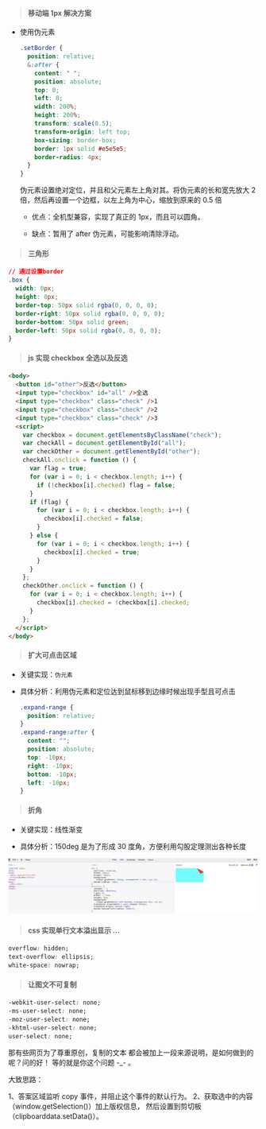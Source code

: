 > #### 移动端 1px 解决方案

- 使用伪元素

  ```css
  .setBorder {
    position: relative;
    &:after {
      content: " ";
      position: absolute;
      top: 0;
      left: 0;
      width: 200%;
      height: 200%;
      transform: scale(0.5);
      transform-origin: left top;
      box-sizing: border-box;
      border: 1px solid #e5e5e5;
      border-radius: 4px;
    }
  }
  ```

  伪元素设置绝对定位，并且和父元素左上角对其。将伪元素的长和宽先放大 2 倍，然后再设置一个边框，以左上角为中心，缩放到原来的 0.5 倍

  - 优点：全机型兼容，实现了真正的 1px，而且可以圆角。

  - 缺点：暂用了 after 伪元素，可能影响清除浮动。

> #### 三角形

```css
// 通过设置border
.box {
  width: 0px;
  height: 0px;
  border-top: 50px solid rgba(0, 0, 0, 0);
  border-right: 50px solid rgba(0, 0, 0, 0);
  border-bottom: 50px solid green;
  border-left: 50px solid rgba(0, 0, 0, 0);
}
```

> #### js 实现 checkbox 全选以及反选

```html
<body>
  <button id="other">反选</button>
  <input type="checkbox" id="all" />全选
  <input type="checkbox" class="check" />1
  <input type="checkbox" class="check" />2
  <input type="checkbox" class="check" />3
  <script>
    var checkbox = document.getElementsByClassName("check");
    var checkAll = document.getElementById("all");
    var checkOther = document.getElementById("other");
    checkAll.onclick = function () {
      var flag = true;
      for (var i = 0; i < checkbox.length; i++) {
        if (!checkbox[i].checked) flag = false;
      }
      if (flag) {
        for (var i = 0; i < checkbox.length; i++) {
          checkbox[i].checked = false;
        }
      } else {
        for (var i = 0; i < checkbox.length; i++) {
          checkbox[i].checked = true;
        }
      }
    };
    checkOther.onclick = function () {
      for (var i = 0; i < checkbox.length; i++) {
        checkbox[i].checked = !checkbox[i].checked;
      }
    };
  </script>
</body>
```

> #### 扩大可点击区域

- 关键实现：`伪元素`

- 具体分析：利用伪元素和定位达到鼠标移到边缘时候出现手型且可点击

  ```css
  .expand-range {
    position: relative;
  }
  .expand-range:after {
    content: "";
    position: absolute;
    top: -10px;
    right: -10px;
    bottom: -10px;
    left: -10px;
  }
  ```

> #### 折角

- 关键实现：线性渐变

- 具体分析：150deg 是为了形成 30 度角，方便利用勾股定理测出各种长度

<img src="imgs/zhejiao.png" />

> #### css 实现单行文本溢出显示 ...

```css
overflow: hidden;
text-overflow: ellipsis;
white-space: nowrap;
```

> #### 让图文不可复制

```css
-webkit-user-select: none;
-ms-user-select: none;
-moz-user-select: none;
-khtml-user-select: none;
user-select: none;
```

那有些网页为了尊重原创，复制的文本 都会被加上一段来源说明，是如何做到的呢？问的好！ 等的就是你这个问题 -\_- 。

大致思路：

1、答案区域监听 copy 事件，并阻止这个事件的默认行为。
2、获取选中的内容（window.getSelection()）加上版权信息，
然后设置到剪切板（clipboarddata.setData()）。
